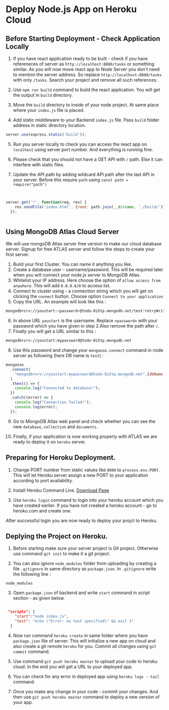 # Deploy Node.js App on Heroku Cloud


## Before Starting Deployment - Check Application Locally


1. If you have react application ready to be built - check if you have refereneces of server as `http://localhost:8080/tasks` or something similar. As you will now move react app to Node Server you don't need to mention the server address. So replace `http://localhost:8080/tasks` with only `/tasks`. Search your project and remove all such references.

2. Use `npm run build` command to build the react application. You will get the output in `build` directory.

3. Move the `build` directory to inside of your node project. At same place where your `index.js` file is placed.

4. Add static middleware to your Backend `index.js` file. Pass `build` folder address in static directory location.

```js
server.use(express.static('build'));
```
5. Run you server locally to check you can access the react app on `localhost` using server port number. And everything is running fine.

6. Please check that you should not have a GET API with `/` path. Else it can interfere with static files.

7. Update the API path by adding wildcard API path after the last API in your server. Before this require `path` using `const path = require("path")`

```js


server.get('*', function(req, res) {
    res.sendFile('index.html', {root: path.join(__dirname, './build/')});
  });



```


## Using MongoDB Atlas Cloud Server

We will use mongoDB Atlas server free version to make our cloud database server. Signup for free ATLAS server and follow the steps to create your first server.

1. Build your first Cluster. You can name it anything you like.
2. Create a database user - username/password. This will be required later when you will connect your node.js server to MongoDB Atlas.
3. Whitelist your IP address. Here choose the option of `allow access from anywhere`. This  will add `0.0.0.0/0` to access list.
4. Connect to cluster using - a connection string which you will get on clicking the `connect` button. Choose option `Connect to your application`
5. Copy the URL. An example will look like this :

```bash
mongodb+srv://youstart:<password>@todo-0i5tp.mongodb.net/test?retryWrites=true&w=majority
```
6. In above URL `youstart` is the username. Replace `<password>` with your password which you have given in step 2.Also remove the path after `/`.
7. Finally you will get a URL similar to this :

```bash
mongodb+srv://youstart:mypassword@todo-0i5tp.mongodb.net
```
8. Use this password and change your `mongoose.connect` command in node server as following (here DB name is `test`) :

```js
mongoose
  .connect(
    "mongodb+srv://youstart:mypassword@todo-0i5tp.mongodb.net",{dbName:'test'} // Change test to name of your DB
  )
  .then(() => {
    console.log("Connected to database!");
  })
  .catch((error) => {
    console.log("Connection failed!");
    console.log(error);
  });

```  

9. Go to MongoDB Atlas web panel and check whether you can see the new `database`, `collection` and `documents`.

10. Finally, if your application is now working properly with ATLAS we are ready to deploy it on `heroku` server.




## Preparing for Heroku Deployment.

1. Change PORT number from static values like `8080` to `process.env.PORT`. This will let Heroku server assign a new PORT to your application according to port availability.

2. Install Heroku Command Line. [Download Page](https://devcenter.heroku.com/articles/getting-started-with-nodejs#set-up)

3. Use `heroku login` command to login into your heroku account which you have created earlier. If you have not created a heroku account - go to heroku.com and create one.

After successful login you are now ready to deploy your projct to Heroku.


## Deplying the Project on Heroku.

1. Before starting make sure your server project is Git project. Otherwise use command `git init` to make it a git project.

2. You can also ignore `node_modules` folder from uploading by creating a file `.gitignore` in same directory as `package.json`. In `.gitignore` write the following line :

```
node_modules

```

3. Open `package.json` of backend and write `start` command in script section - as given below.

```json

 "scripts": {
    "start":"node index.js",
    "test": "echo \"Error: no test specified\" && exit 1"
  }

```

4. Now run command `heroku create` in same folder where you have `package.json` file of server. This will initialize a new app on cloud and also create a git remote `heroku` for you. Commit all changes using `git commit` command.

5. Use command `git push heroku master` to upload your code to heroku cloud. In the end you will get a URL to your deployed app.
6. You can check for any error in deployed app using `heroku logs --tail` command.
7. Once you make any change in your code - commit your changes. And then use `git push heroku master` command to deploy a new version of your app.



